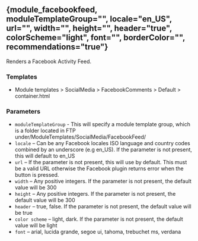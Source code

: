 ## {module\_facebookfeed, moduleTemplateGroup="", locale="en\_US", url="", width="", height="", header="true", colorScheme="light", font="", borderColor="", recommendations="true"}

Renders a Facebook Activity Feed.

### Templates

* Module templates > SocialMedia > FacebookComments > Default > container.html

### Parameters

* `moduleTemplateGroup` - This will specify a module template group, which is a folder located in FTP under/ModuleTemplates/SocialMedia/FacebookFeed/
* `locale` – Can be any Facebook locales ISO language and country codes combined by an underscore (e.g en_US). If the parameter is not present, this will default to en_US
* `url` – If the parameter is not present, this will use by default. This must be a valid URL otherwise the Facebook plugin returns error when the button is pressed.
* `width` – Any positive integers. If the parameter is not present, the default value will be 300
* `height` – Any positive integers. If the parameter is not present, the default value will be 300
* `header` – true, false. If the parameter is not present, the default value will be true
* `color scheme` – light, dark. If the parameter is not present, the default value will be light
* `font` – arial, lucida grande, segoe ui, tahoma, trebuchet ms, verdana
